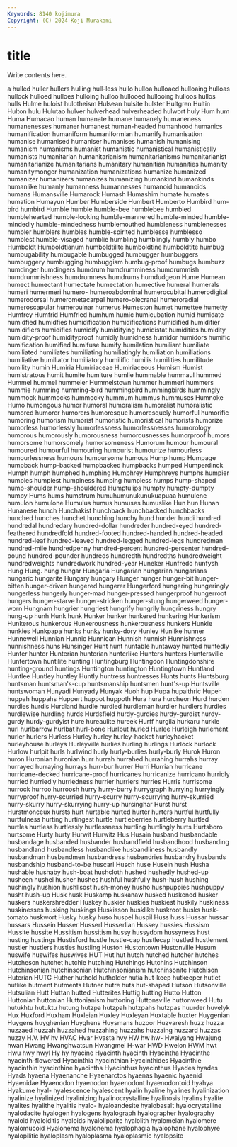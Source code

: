 ```yaml
---
Keywords: 8140 kojimura
Copyright: (C) 2024 Koji Murakami
---
```


# title

Write contents here.



a hulled huller hullers
hulling hull-less hullo hulloa hulloaed hulloaing hulloas hullock hulloed hulloes
hulloing hulloo hullooed hullooing hulloos hullos hulls Hulme huloist hulotheism
Hulsean hulsite hulster Hultgren Hultin Hulton hulu Hulutao hulver hulverhead
hulverheaded hulwort huly Hum hum Huma Humacao human humanate humane
humanely humaneness humanenesses humaner humanest human-headed humanhood humanics humanification humaniform
humaniformian humanify humanisation humanise humanised humaniser humanises humanish humanising humanism
humanisms humanist humanistic humanistical humanistically humanists humanitarian humanitarianism humanitarianisms humanitarianist
humanitarianize humanitarians humanitary humanitian humanities humanity humanitymonger humanization humanizations humanize
humanized humanizer humanizers humanizes humanizing humankind humankinds humanlike humanly humanness
humannesses humanoid humanoids humans Humansville Humarock Humash Humashim humate humates
humation Humayun Humber Humberside Humbert Humberto Humbird hum-bird humbird Humble
humble humble-bee humblebee humbled humblehearted humble-looking humble-mannered humble-minded humble-mindedly humble-mindedness
humblemouthed humbleness humblenesses humbler humblers humbles humble-spirited humblesse humblesso humblest
humble-visaged humblie humbling humblingly humbly humbo Humboldt Humboldtianum humboldtilite humboldtine
humboldtite humbug humbugability humbugable humbugged humbugger humbuggers humbuggery humbugging humbuggism
humbug-proof humbugs humbuzz humdinger humdingers humdrum humdrumminess humdrummish humdrummishness humdrumness
humdrums humdudgeon Hume Humean humect humectant humectate humectation humective humeral
humerals humeri humermeri humero- humeroabdominal humerocubital humerodigital humerodorsal humerometacarpal humero-olecranal
humeroradial humeroscapular humeroulnar humerus Humeston humet humettee humetty Humfrey Humfrid
Humfried humhum humic humicubation humid humidate humidfied humidfies humidification humidifications
humidified humidifier humidifiers humidifies humidify humidifying humidistat humidities humidity humidity-proof
humidityproof humidly humidness humidor humidors humific humification humified humifuse humify
humilation humiliant humiliate humiliated humiliates humiliating humiliatingly humiliation humiliations humiliative
humiliator humiliatory humilific humilis humilities humilitude humility humin Humiria Humiriaceae
Humiriaceous Humism Humist humistratous humit humite humiture humlie hummable hummaul
hummed Hummel hummel hummeler Hummelstown hummer hummeri hummers hummie humming
humming-bird hummingbird hummingbirds hummingly hummock hummocks hummocky hummum hummus hummuses
Humnoke Humo humongous humor humoral humoralism humoralist humoralistic humored humorer
humorers humoresque humoresquely humorful humorific humoring humorism humorist humoristic humoristical
humorists humorize humorless humorlessly humorlessness humorlessnesses humorology humorous humorously humorousness
humorousnesses humorproof humors humorsome humorsomely humorsomeness Humorum humour humoural humoured
humourful humouring humourist humourize humourless humourlessness humours humoursome humous Hump
hump Humpage humpback hump-backed humpbacked humpbacks humped Humperdinck Humph humph
humphed humphing Humphrey Humphreys humphs humpier humpies humpiest humpiness humping
humpless humps hump-shaped hump-shoulder hump-shouldered Humptulips humpty humpty-dumpty humpy Hums
hums humstrum humuhumunukunukuapuaa humulene humulon humulone Humulus humus humuses humuslike
Hun hun Hunan Hunanese hunch Hunchakist hunchback hunchbacked hunchbacks hunched
hunches hunchet hunching hunchy hund hunder hundi hundred hundredal hundredary
hundred-dollar hundreder hundred-eyed hundred-feathered hundredfold hundred-footed hundred-handed hundred-headed hundred-leaf hundred-leaved
hundred-legged hundred-legs hundredman hundred-mile hundredpenny hundred-percent hundred-percenter hundred-pound hundred-pounder hundreds
hundredth hundredths hundredweight hundredweights hundredwork hundred-year Huneker Hunfredo hunfysh Hung
Hung. hung hungar Hungaria Hungarian hungarian hungarians hungaric hungarite Hungary
hungary Hunger hunger hunger-bit hunger-bitten hunger-driven hungered hungerer Hungerford hungering
hungeringly hungerless hungerly hunger-mad hunger-pressed hungerproof hungerroot hungers hunger-starve hunger-stricken
hunger-stung hungerweed hunger-worn Hungnam hungrier hungriest hungrify hungrily hungriness hungry
hung-up hunh Hunk hunk Hunker hunker hunkered hunkering Hunkerism Hunkerous
hunkerous Hunkerousness hunkerousness hunkers Hunkie hunkies Hunkpapa hunks hunky hunky-dory
Hunley Hunlike hunner Hunnewell Hunnian Hunnic Hunnican Hunnish hunnish Hunnishness
hunnishness huns Hunsinger Hunt hunt huntable huntaway hunted huntedly Hunter
hunter Hunterian hunterian hunterlike Hunters hunters Huntersville Huntertown huntilite hunting
Huntingburg Huntingdon Huntingdonshire hunting-ground huntings Huntington huntington Huntingtown Huntland Huntlee
Huntley huntley Huntly huntress huntresses Hunts hunts Huntsburg huntsman huntsman's-cup
huntsmanship huntsmen hunt's-up Huntsville huntswoman Hunyadi Hunyady Hunyak Huoh hup
Hupa hupaithric Hupeh huppah huppahs Huppert huppot huppoth Hura hura
hurcheon Hurd hurden hurdies hurdis Hurdland hurdle hurdled hurdleman hurdler
hurdlers hurdles hurdlewise hurdling hurds Hurdsfield hurdy-gurdies hurdy-gurdist hurdy-gurdy hurdy-gurdyist
hure hureaulite hureek Hurff hurgila hurkaru hurkle hurl hurlbarrow hurlbat
hurl-bone Hurlbut hurled Hurlee Hurleigh hurlement hurler hurlers Hurless Hurley
hurley hurley-hacket hurleyhacket hurleyhouse hurleys Hurleyville hurlies hurling hurlings Hurlock
hurlock Hurlow hurlpit hurls hurlwind hurly hurly-burlies hurly-burly Hurok Huron
huron Huronian huronian hurr hurrah hurrahed hurrahing hurrahs hurray hurrayed
hurraying hurrays hurr-bur hurrer Hurri Hurrian hurricane hurricane-decked hurricane-proof hurricanes
hurricanize hurricano hurridly hurried hurriedly hurriedness hurrier hurriers hurries Hurris
hurrisome hurrock hurroo hurroosh hurry hurry-burry hurrygraph hurrying hurryingly hurryproof
hurry-scurried hurry-scurry hurry-scurrying hurry-skurried hurry-skurry hurry-skurrying hurry-up hursinghar Hurst hurst
Hurstmonceux hursts hurt hurtable hurted hurter hurters hurtful hurtfully hurtfulness
hurting hurtingest hurtle hurtleberries hurtleberry hurtled hurtles hurtless hurtlessly hurtlessness
hurtling hurtlingly hurts Hurtsboro hurtsome Hurty hurty Hurwit Hurwitz Hus
Husain husband husbandable husbandage husbanded husbander husbandfield husbandhood husbanding husbandland
husbandless husbandlike husbandliness husbandly husbandman husbandmen husbandress husbandries husbandry husbands
husbandship husband-to-be huscarl Husch huse Husein hush Husha hushable hushaby
hush-boat hushcloth hushed hushedly hushed-up husheen hushel husher hushes hushful
hushfully hush-hush hushing hushingly hushion hushllsost hush-money husho hushpuppies hushpuppy
husht hush-up Husk husk Huskamp huskanaw husked huskened husker huskers
huskershredder Huskey huskier huskies huskiest huskily huskiness huskinesses husking huskings
Huskisson husklike huskroot husks husk-tomato huskwort Husky husky huso huspel
huspil Huss huss Hussar hussar hussars Hussein Husser Husserl Husserlian
Hussey hussies Hussism Hussite hussite Hussitism hussitism hussy hussydom hussyness
hust husting hustings Hustisford hustle hustle-cap hustlecap hustled hustlement hustler
hustlers hustles hustling Huston Hustontown Hustonville Husum huswife huswifes huswives
HUT Hut hut hutch hutched hutcher hutches Hutcheson hutchet hutchie
hutching Hutchings Hutchins Hutchinson Hutchinsonian hutchinsonian Hutchinsonianism hutchinsonite Hutchison Huterian
HUTG Huther huthold hutholder hutia hut-keep hutkeeper hutlet hutlike hutment
hutments Hutner hutre huts hut-shaped Hutson Hutsonville Hutsulian Hutt Huttan
hutted Hutterites Huttig hutting Hutto Hutton Huttonian huttonian Huttonianism huttoning
Huttonsville huttonweed Hutu hutukhtu hutuktu hutung hutzpa hutzpah hutzpahs hutzpas
huurder huvelyk Hux Huxford Huxham Huxleian Huxley Huxleyan Huxtable huxter
Huygenian Huygens huyghenian Huyghens Huysmans huzoor Huzvaresh huzz huzza huzzaed
huzzah huzzahed huzzahing huzzahs huzzaing huzzard huzzas huzzy H.V. HV
hv HVAC Hvar Hvasta hvy HW hw hw- Hwaiyang Hwajung
hwan Hwang Hwanghwatsun Hwangmei H-war HWD Hwelon HWM hwt Hwu
hwy hwyl Hy hy hyacine Hyacinth hyacinth Hyacintha Hyacinthe hyacinth-flowered
Hyacinthia hyacinthian Hyacinthides Hyacinthie hyacinthin hyacinthine hyacinths Hyacinthus hyacinthus Hyades
hyades Hyads hyaena Hyaenanche Hyaenarctos hyaenas hyaenic hyaenid Hyaenidae Hyaenodon
hyaenodon hyaenodont hyaenodontoid hyahya Hyakume hyal- hyalescence hyalescent hyalin hyaline
hyalines hyalinization hyalinize hyalinized hyalinizing hyalinocrystalline hyalinosis hyalins hyalite hyalites
hyalithe hyalitis hyalo- hyaloandesite hyalobasalt hyalocrystalline hyalodacite hyalogen hyalogens hyalograph
hyalographer hyalography hyaloid hyaloiditis hyaloids hyaloliparite hyalolith hyalomelan hyalomere hyalomucoid
Hyalonema hyalonema hyalophagia hyalophane hyalophyre hyalopilitic hyaloplasm hyaloplasma hyaloplasmic hyalopsite
